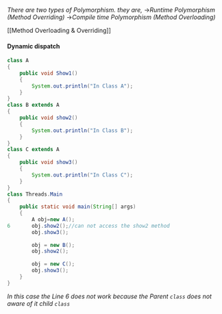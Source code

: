 
*There are two types of Polymorphism. they are,*
	->*Runtime Polymorphism* *(Method Overriding)* 
	->*Compile time Polymorphism* *(Method Overloading)*

[[Method Overloading & Overriding]]
#### Dynamic dispatch 

```java 
class A
{
	public void Show1()
	{
		System.out.println("In Class A");
	}
}
class B extends A
{
	public void show2()
	{
		System.out.println("In Class B");
	}
}
class C extends A
{
	public void show3()
	{
		System.out.println("In Class C");
	}
}
class Threads.Main
{
	public static void main(String[] args)
	{
		A obj=new A();
6		obj.show2();//can not access the show2 method 
		obj.show3();
		
		obj = new B();
		obj.show2();
		
		obj = new C();
		obj.show3();
	}
}
```

*In this case the Line 6 does not work because the Parent `class` does not aware of it child `class`*
